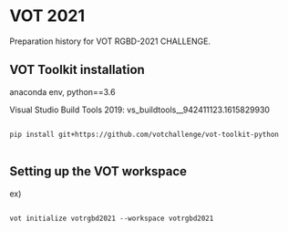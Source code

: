# VOT 2021

Preparation history for VOT RGBD-2021 CHALLENGE.


## VOT Toolkit installation

anaconda env, python==3.6

Visual Studio Build Tools 2019: vs_buildtools__942411123.1615829930


<pre>
<code>
pip install git+https://github.com/votchallenge/vot-toolkit-python
</code>
</pre>



## Setting up the VOT workspace

ex)
<pre>
<code>
vot initialize votrgbd2021 --workspace votrgbd2021
</code>
</pre>
